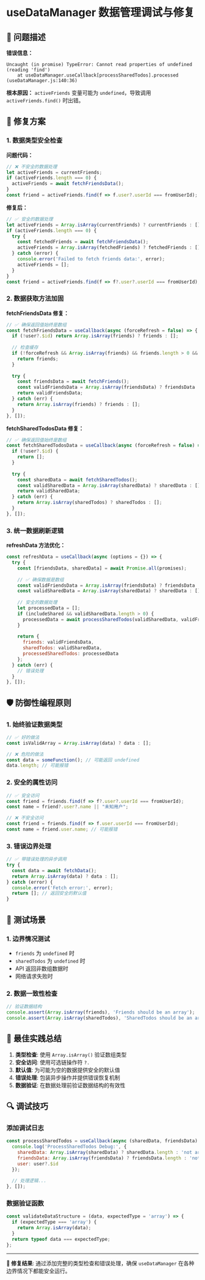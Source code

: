 # useDataManager 数据管理调试与修复

## 🚨 问题描述

**错误信息：**
```
Uncaught (in promise) TypeError: Cannot read properties of undefined (reading 'find')
    at useDataManager.useCallback[processSharedTodos].processed (useDataManager.js:140:36)
```

**根本原因：**
`activeFriends` 变量可能为 `undefined`，导致调用 `activeFriends.find()` 时出错。

## 🔧 修复方案

### 1. 数据类型安全检查

**问题代码：**
```javascript
// ❌ 不安全的数据处理
let activeFriends = currentFriends;
if (activeFriends.length === 0) {
  activeFriends = await fetchFriendsData();
}
const friend = activeFriends.find(f => f.user?.userId === fromUserId);
```

**修复后：**
```javascript
// ✅ 安全的数据处理
let activeFriends = Array.isArray(currentFriends) ? currentFriends : [];
if (activeFriends.length === 0) {
  try {
    const fetchedFriends = await fetchFriendsData();
    activeFriends = Array.isArray(fetchedFriends) ? fetchedFriends : [];
  } catch (error) {
    console.error('Failed to fetch friends data:', error);
    activeFriends = [];
  }
}
const friend = activeFriends.find(f => f?.user?.userId === fromUserId);
```

### 2. 数据获取方法加固

**fetchFriendsData 修复：**
```javascript
// ✅ 确保返回值始终是数组
const fetchFriendsData = useCallback(async (forceRefresh = false) => {
  if (!user?.$id) return Array.isArray(friends) ? friends : [];
  
  // 检查缓存
  if (!forceRefresh && Array.isArray(friends) && friends.length > 0 && isCacheValid('friends')) {
    return friends;
  }
  
  try {
    const friendsData = await fetchFriends();
    const validFriendsData = Array.isArray(friendsData) ? friendsData : [];
    return validFriendsData;
  } catch (err) {
    return Array.isArray(friends) ? friends : [];
  }
}, []);
```

**fetchSharedTodosData 修复：**
```javascript
// ✅ 确保返回值始终是数组
const fetchSharedTodosData = useCallback(async (forceRefresh = false) => {
  if (!user?.$id) {
    return [];
  }
  
  try {
    const sharedData = await fetchSharedTodos();
    const validSharedData = Array.isArray(sharedData) ? sharedData : [];
    return validSharedData;
  } catch (err) {
    return Array.isArray(sharedTodos) ? sharedTodos : [];
  }
}, []);
```

### 3. 统一数据刷新逻辑

**refreshData 方法优化：**
```javascript
const refreshData = useCallback(async (options = {}) => {
  try {
    const [friendsData, sharedData] = await Promise.all(promises);
    
    // ✅ 确保数据是数组
    const validFriendsData = Array.isArray(friendsData) ? friendsData : [];
    const validSharedData = Array.isArray(sharedData) ? sharedData : [];
    
    // 安全的数据处理
    let processedData = [];
    if (includeShared && validSharedData.length > 0) {
      processedData = await processSharedTodos(validSharedData, validFriendsData);
    }
    
    return {
      friends: validFriendsData,
      sharedTodos: validSharedData,
      processedSharedTodos: processedData
    };
  } catch (err) {
    // 错误处理
  }
}, []);
```

## 🛡️ 防御性编程原则

### 1. 始终验证数据类型
```javascript
// ✅ 好的做法
const isValidArray = Array.isArray(data) ? data : [];

// ❌ 危险的做法
const data = someFunction(); // 可能返回 undefined
data.length; // 可能报错
```

### 2. 安全的属性访问
```javascript
// ✅ 安全访问
const friend = friends.find(f => f?.user?.userId === fromUserId);
const name = friend?.user?.name || "未知用户";

// ❌ 不安全访问
const friend = friends.find(f => f.user.userId === fromUserId);
const name = friend.user.name; // 可能报错
```

### 3. 错误边界处理
```javascript
// ✅ 带错误处理的异步调用
try {
  const data = await fetchData();
  return Array.isArray(data) ? data : [];
} catch (error) {
  console.error('Fetch error:', error);
  return []; // 返回安全的默认值
}
```

## 🧪 测试场景

### 1. 边界情况测试
- `friends` 为 `undefined` 时
- `sharedTodos` 为 `undefined` 时
- API 返回非数组数据时
- 网络请求失败时

### 2. 数据一致性检查
```javascript
// 验证数据结构
console.assert(Array.isArray(friends), 'Friends should be an array');
console.assert(Array.isArray(sharedTodos), 'SharedTodos should be an array');
```

## 📝 最佳实践总结

1. **类型检查**: 使用 `Array.isArray()` 验证数组类型
2. **安全访问**: 使用可选链操作符 `?.` 
3. **默认值**: 为可能为空的数据提供安全的默认值
4. **错误处理**: 包装异步操作并提供错误恢复机制
5. **数据验证**: 在数据处理前验证数据结构的有效性

## 🔍 调试技巧

### 添加调试日志
```javascript
const processSharedTodos = useCallback(async (sharedData, friendsData) => {
  console.log('ProcessSharedTodos Debug:', {
    sharedData: Array.isArray(sharedData) ? sharedData.length : 'not array',
    friendsData: Array.isArray(friendsData) ? friendsData.length : 'not array',
    user: user?.$id
  });
  
  // 处理逻辑...
}, []);
```

### 数据验证函数
```javascript
const validateDataStructure = (data, expectedType = 'array') => {
  if (expectedType === 'array') {
    return Array.isArray(data);
  }
  return typeof data === expectedType;
};
```

---

**🎯 修复结果**: 通过添加完整的类型检查和错误处理，确保 `useDataManager` 在各种边界情况下都能安全运行。 